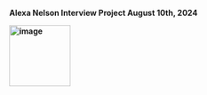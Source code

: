 <Strong> Alexa Nelson <Strong>
<Strong> Interview Project <Strong>
<Strong> August 10th, 2024 <Strong>

<img width="110" alt="image" src="https://github.com/user-attachments/assets/30d1d3c9-b71d-47dc-a38c-733e90814b69">
